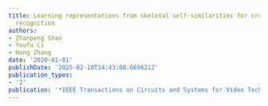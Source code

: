 ```yaml
---
title: Learning representations from skeletal self-similarities for cross-view action
  recognition
authors:
- Zhanpeng Shao
- Youfu Li
- Hong Zhang
date: '2020-01-01'
publishDate: '2025-02-10T14:43:08.669621Z'
publication_types:
- '2'
publication: '*IEEE Transactions on Circuits and Systems for Video Technology*'
---
```

